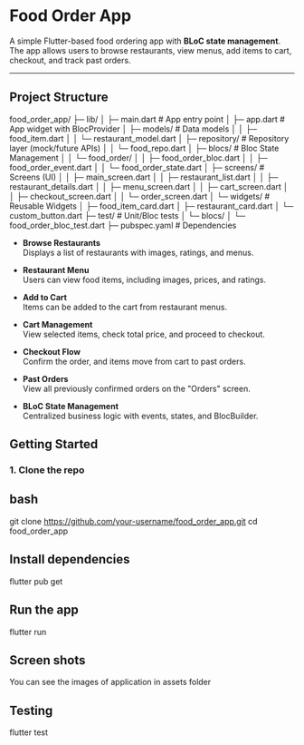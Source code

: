# Food Order App
A simple Flutter-based food ordering app with **BLoC state management**.  
The app allows users to browse restaurants, view menus, add items to cart, checkout, and track past orders.

---
## Project Structure
food_order_app/
├─ lib/
│ ├─ main.dart # App entry point
│ ├─ app.dart # App widget with BlocProvider
│ ├─ models/ # Data models
│ │ ├─ food_item.dart
│ │ └─ restaurant_model.dart
│ ├─ repository/ # Repository layer (mock/future APIs)
│ │ └─ food_repo.dart
│ ├─ blocs/ # Bloc State Management
│ │ └─ food_order/
│ │ ├─ food_order_bloc.dart
│ │ ├─ food_order_event.dart
│ │ └─ food_order_state.dart
│ ├─ screens/ # Screens (UI)
│ │ ├─ main_screen.dart
│ │ ├─ restaurant_list.dart
│ │ ├─ restaurant_details.dart
│ │ ├─ menu_screen.dart
│ │ ├─ cart_screen.dart
│ │ ├─ checkout_screen.dart
│ │ └─ order_screen.dart
│ └─ widgets/ # Reusable Widgets
│ ├─ food_item_card.dart
│ ├─ restaurant_card.dart
│ └─ custom_button.dart
├─ test/ # Unit/Bloc tests
│ └─ blocs/
│ └─ food_order_bloc_test.dart
├─ pubspec.yaml # Dependencies

- **Browse Restaurants**  
  Displays a list of restaurants with images, ratings, and menus.

- **Restaurant Menu**  
  Users can view food items, including images, prices, and ratings.

- **Add to Cart**  
  Items can be added to the cart from restaurant menus.

- **Cart Management**  
  View selected items, check total price, and proceed to checkout.

- **Checkout Flow**  
  Confirm the order, and items move from cart to past orders.

- **Past Orders**  
  View all previously confirmed orders on the "Orders" screen.

- **BLoC State Management**  
  Centralized business logic with events, states, and BlocBuilder.


##  Getting Started

### 1. Clone the repo
## bash
git clone https://github.com/your-username/food_order_app.git
cd food_order_app

## Install dependencies
flutter pub get

## Run the app
flutter run


## Screen shots
You can see the images of application in assets folder

## Testing
flutter test


